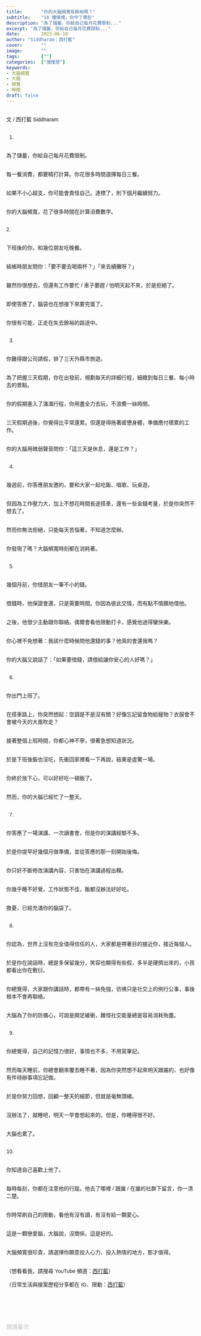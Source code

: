 ```yaml
---
title:       "你的大腦頻寬有餘裕嗎？"
subtitle:    "10 種情境，你中了哪些"
description: "為了儲蓄，你給自己每月花費限制..."
excerpt: "為了儲蓄，你給自己每月花費限制..."
date:        2023-06-10
author: "Siddharam｜西打藍"
cover:       ""
image:       ""
tags:        [""]
categories:  ["慢慢想"]
keywords:
- 大腦頻寬
- 大腦
- 頻寬
- 時間
draft: false
---
```


<article style="font-family: 'Noto Sans TC', '微軟正黑體', sans-serif; font-weight: 300;">

<br>文 / 西打藍 Siddharam<br><br>

1. <br><br>

為了儲蓄，你給自己每月花費限制。<br><br>

每一餐消費，都要精打計算。你花很多時間選擇每日三餐。<br><br>

如果不小心超支，你可能會責怪自己。達標了，則下個月繼續努力。<br><br>

你的大腦頻寬，花了很多時間在計算消費數字。<br><br>

2.<br><br>

下班後的你，和幾位朋友吃晚餐。<br><br>

結帳時朋友問你：「要不要去喝兩杯？」「來去續攤呀？」<br><br>

雖然你很想去，但還有工作要忙 / 車子要趕 / 怕明天起不來，於是拒絕了。<br><br>

即使答應了，腦袋也在想接下來要完蛋了。<br><br>

你很有可能，正走在失去餘裕的路途中。<br><br>

3. <br><br>

你難得跟公司請假，排了三天外縣市旅遊。<br><br>

為了把握三天假期，你在出發前，規劃每天的詳細行程，細緻到每日三餐、每小時去的景點。<br><br>

你的假期塞入了滿滿行程，你用盡全力去玩，不浪費一絲時間。<br><br>

三天假期過後，你覺得比平常還累。但還是得拖著疲憊身體，準備應付積累的工作。<br><br>

你的大腦用微弱聲音問你：「這三天是休息，還是工作？」<br><br>

4. <br><br>

幾週前，你答應朋友邀約，要和大家一起吃飯、唱歌、玩桌遊。<br><br>

但因為工作壓力大，加上不想花時間長途搭車，還有一些金錢考量，於是你突然不想去了。<br><br>

然而你無法拒絕，只能每天苦惱著，不知道怎麼辦。<br><br>

你發現了嗎？大腦頻寬時刻都在消耗著。<br><br>

5. <br><br>

幾個月前，你借朋友一筆不小的錢。<br><br>

借錢時，他保證會還，只是需要時間。你因為彼此交情，而有點不情願地借他。<br><br>

之後，他很少主動跟你聯絡。偶爾會看他限動打卡，感覺他過得蠻快樂。<br><br>

你心裡不免想著：我該什麼時候問他還錢的事？他真的會還我嗎？<br><br>

你的大腦又說話了：「如果要借錢，請借給讓你安心的人好嗎？」<br><br>

6. <br><br>

你出門上班了。<br><br>

在搭車路上，你突然想起：空調是不是沒有關？好像忘記留食物給寵物？衣服會不會被今天的大風吹走？<br><br>

接著整個上班時間，你都心神不寧，很著急想知道狀況。<br><br>

於是下班後飯也沒吃，先衝回家裡看一下再說，結果是虛驚一場。<br><br>

你終於放下心，可以好好吃一頓飯了。<br><br>

然而，你的大腦已經忙了一整天。<br><br>

7. <br><br>

你答應了一場演講、一次讀書會，但是你的演講經驗不多。<br><br>

於是你提早好幾個月做準備，並從答應的那一刻開始後悔。<br><br>

你只好不斷修改演講內容，只害怕在演講過程出糗。<br><br>

你幾乎睡不好覺，工作狀態不佳，飯都沒辦法好好吃。<br><br>

擔憂，已經充滿你的腦袋了。<br><br>

8. <br><br>

你認為，世界上沒有完全值得信任的人，大家都是帶著目的接近你，接近每個人。<br><br>

於是你在說話時，總是多保留幾分，笑容也顯得有些假，多半是硬擠出來的，小孩都看出你在敷衍。<br><br>

你總覺得，大家跟你講話時，都帶有一絲免強，彷彿只是社交上的例行公事，事後根本不會再聯絡。<br><br>

大腦為了你的防備心，可說是開足緩衝，難怪社交能量總是容易消耗殆盡。<br><br>

9. <br><br>

你總覺得，自己的記憶力很好，事情也不多，不用寫筆記。<br><br>

然而每天睡前，你總會翻來覆去睡不著，因為你突然想不起來明天跟誰約，也好像有件待辦事項忘記做。<br><br>

於是你努力回想，回顧一整天的細節，但就是毫無頭緒。<br><br>

沒辦法了，就睡吧，明天一早會想起來的。但是，你睡得很不好。<br><br>

大腦也累了。<br><br>


10. <br><br>

你知道自己喜歡上他了。<br><br>

每時每刻，你都在注意他的行蹤。他去了哪裡 / 跟誰 / 在誰的社群下留言，你一清二楚。<br><br>

你時常刷自己的限動，看他有沒有讀，有沒有給一顆愛心。<br><br>

這是一顆戀愛腦，大腦說，沒關係，這是好的。<br><br>

大腦頻寬很珍貴，請選擇你願意投入心力、投入熱情的地方，那才值得。<br><br>





（想看看我，請搜尋 YouTube 頻道：<a href="https://www.youtube.com/@siddblue" target="_blank">西打藍</a>）<br><br>
（日常生活與接案歷程分享都在 IG、限動：<a href="https://www.instagram.com/sidd.blue/" target="_blank">西打藍</a>）<br><br>

<!-- <h3 class="article-h1-color"></h3><br> -->

<br><br><br>

</article>

<div style="color: #bfbfbf; font-size: 15px;" id="busuanzi_container_page_pv">
  閱讀量<span id="busuanzi_value_page_pv"></span>次
</div>

<script src="../../js/post.js"></script>
